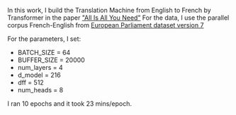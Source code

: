 In this work, I build the Translation Machine from English to French by Transformer in the paper ["All Is All You Need"](https://arxiv.org/abs/1706.03762)
For the data, I use the parallel corpus French-English from [European Parliament dataset version 7](https://www.statmt.org/europarl/)

For the parameters, I set:
 + BATCH_SIZE = 64
 + BUFFER_SIZE = 20000
 + num_layers = 4
 + d_model = 216
 + dff = 512 
 + num_heads = 8 
 
I ran 10 epochs and it took 23 mins/epoch.
